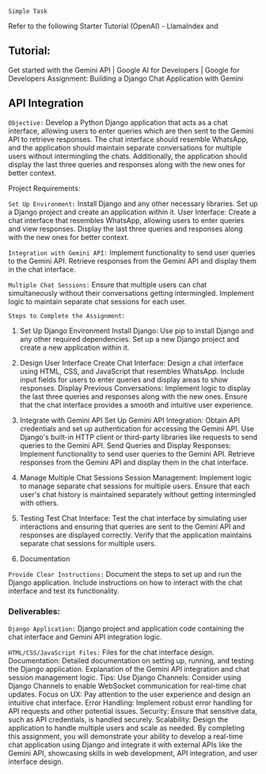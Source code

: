 `Simple Task`

Refer to the following 
Starter Tutorial (OpenAI) - LlamaIndex
and
## Tutorial: 
Get started with the Gemini API  |  Google AI for Developers  |  Google for Developers
Assignment: Building a Django Chat Application with Gemini 

## API Integration
`Objective:`
Develop a Python Django application that acts as a chat interface, allowing users to enter queries which are then sent to the Gemini API to retrieve responses. The chat interface should resemble WhatsApp, and the application should maintain separate conversations for multiple users without intermingling the chats. Additionally, the application should display the last three queries and responses along with the new ones for better context.

Project Requirements:

`Set Up Environment:`
Install Django and any other necessary libraries.
Set up a Django project and create an application within it.
User Interface:
Create a chat interface that resembles WhatsApp, allowing users to enter queries and view responses.
Display the last three queries and responses along with the new ones for better context.

`Integration with Gemini API:`
Implement functionality to send user queries to the Gemini API.
Retrieve responses from the Gemini API and display them in the chat interface.

`Multiple Chat Sessions:`
Ensure that multiple users can chat simultaneously without their conversations getting intermingled.
Implement logic to maintain separate chat sessions for each user.

`Steps to Complete the Assignment:`
1. Set Up Django Environment
Install Django:
Use pip to install Django and any other required dependencies.
Set up a new Django project and create a new application within it.
2. Design User Interface
Create Chat Interface:
Design a chat interface using HTML, CSS, and JavaScript that resembles WhatsApp.
Include input fields for users to enter queries and display areas to show responses.
Display Previous Conversations:
Implement logic to display the last three queries and responses along with the new ones.
Ensure that the chat interface provides a smooth and intuitive user experience.
3. Integrate with Gemini API
Set Up Gemini API Integration:
Obtain API credentials and set up authentication for accessing the Gemini API.
Use Django's built-in HTTP client or third-party libraries like requests to send queries to the Gemini API.
Send Queries and Display Responses:
Implement functionality to send user queries to the Gemini API.
Retrieve responses from the Gemini API and display them in the chat interface.
4. Manage Multiple Chat Sessions
Session Management:
Implement logic to manage separate chat sessions for multiple users.
Ensure that each user's chat history is maintained separately without getting intermingled with others.
5. Testing
Test Chat Interface:
Test the chat interface by simulating user interactions and ensuring that queries are sent to the Gemini API and responses are displayed correctly.
Verify that the application maintains separate chat sessions for multiple users.

6. Documentation

`Provide Clear Instructions:`
Document the steps to set up and run the Django application.
Include instructions on how to interact with the chat interface and test its functionality.

### Deliverables:

`Django Application:`
Django project and application code containing the chat interface and Gemini API integration logic.

`HTML/CSS/JavaScript Files:`
Files for the chat interface design.
Documentation:
Detailed documentation on setting up, running, and testing the Django application.
Explanation of the Gemini API integration and chat session management logic.
Tips:
Use Django Channels: Consider using Django Channels to enable WebSocket communication for real-time chat updates.
Focus on UX: Pay attention to the user experience and design an intuitive chat interface.
Error Handling: Implement robust error handling for API requests and other potential issues.
Security: Ensure that sensitive data, such as API credentials, is handled securely.
Scalability: Design the application to handle multiple users and scale as needed.
By completing this assignment, you will demonstrate your ability to develop a real-time chat application using Django and integrate it with external APIs like the Gemini API, showcasing skills in web development, API integration, and user interface design.